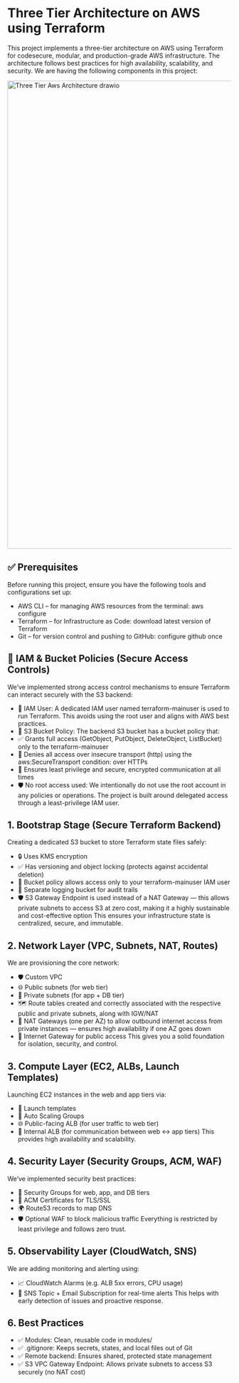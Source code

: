 # Three Tier Architecture on AWS using Terraform
This project implements a three-tier architecture on AWS using Terraform for codesecure, modular, and production-grade AWS infrastructure. The architecture follows best practices for high availability, scalability, and security. We are having the following components in this project:

<img width="1022" height="1051" alt="Three Tier Aws Architecture drawio" src="https://github.com/user-attachments/assets/e4a5a620-f073-4e2f-b464-ce896bb55620" />

## ✅ Prerequisites
Before running this project, ensure you have the following tools and configurations set up:
- AWS CLI – for managing AWS resources from the terminal: aws configure
- Terraform – for Infrastructure as Code: download latest version of Terraform 
- Git – for version control and pushing to GitHub: configure github once

## 🔐 IAM & Bucket Policies (Secure Access Controls)
We’ve implemented strong access control mechanisms to ensure Terraform can interact securely with the S3 backend:
- 👤 IAM User:
A dedicated IAM user named terraform-mainuser is used to run Terraform. This avoids using the root user and aligns with AWS best practices.
- 🪪 S3 Bucket Policy:
The backend S3 bucket has a bucket policy that:
- ✅ Grants full access (GetObject, PutObject, DeleteObject, ListBucket) only to the terraform-mainuser
- 🚫 Denies all access over insecure transport (http) using the aws:SecureTransport condition: over HTTPs 
- 🔐 Ensures least privilege and secure, encrypted communication at all times
- 🛡️ No root access used:
We intentionally do not use the root account in any policies or operations. The project is built around delegated access through a least-privilege IAM user.

## 1. Bootstrap Stage (Secure Terraform Backend)
Creating a dedicated S3 bucket to store Terraform state files safely:
- 🔒 Uses KMS encryption
- ✅ Has versioning and object locking (protects against accidental deletion)
- 🧾 Bucket policy allows access only to your terraform-mainuser IAM user
- 📂 Separate logging bucket for audit trails
- 🛡️ S3 Gateway Endpoint is used instead of a NAT Gateway — this allows private subnets to access S3 at zero cost, making it a highly sustainable and cost-effective option
This ensures your infrastructure state is centralized, secure, and immutable.

## 2. Network Layer (VPC, Subnets, NAT, Routes)
We are provisioning the core network:
- 🛡️ Custom VPC
- 🌐 Public subnets (for web tier)
- 🔐 Private subnets (for app + DB tier)
- 🗺️ Route tables created and correctly associated with the respective public and private subnets, along with IGW/NAT
- 🚪 NAT Gateways (one per AZ) to allow outbound internet access from private instances — ensures high availability if one AZ goes down
- 📡 Internet Gateway for public access
This gives you a solid foundation for isolation, security, and control.

## 3. Compute Layer (EC2, ALBs, Launch Templates)
Launching EC2 instances in the web and app tiers via:
- 🧬 Launch templates
- 🔄 Auto Scaling Groups
- 🌐 Public-facing ALB (for user traffic to web tier)
- 🔁 Internal ALB (for communication between web ↔ app tiers)
This provides high availability and scalability.

## 4. Security Layer (Security Groups, ACM, WAF)
We’ve implemented security best practices:
- 🚧 Security Groups for web, app, and DB tiers
- 🔐 ACM Certificates for TLS/SSL
- 🌍 Route53 records to map DNS
- 🛡️ Optional WAF to block malicious traffic
Everything is restricted by least privilege and follows zero trust.

## 5. Observability Layer (CloudWatch, SNS)
We are adding monitoring and alerting using:
- 📈 CloudWatch Alarms (e.g. ALB 5xx errors, CPU usage)
- 🔔 SNS Topic + Email Subscription for real-time alerts
This helps with early detection of issues and proactive response.

## 6. Best Practices
- ✅ Modules: Clean, reusable code in modules/
- ✅ .gitignore: Keeps secrets, states, and local files out of Git
- ✅ Remote backend: Ensures shared, protected state management
- ✅ S3 VPC Gateway Endpoint: Allows private subnets to access S3 securely (no NAT cost)
